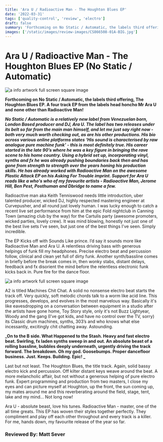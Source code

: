 ```yaml
---
title: 'Ara U / Radioactive Man - The Houghton Blues EP'
date: '2022-03-31'
tags: ['quality-control', 'review', 'electro']
draft: false
summary: 'Forthcoming on No Static / Automatic, the labels third offering, The Houghton Blues EP. A four track EP from the labels head honcho Mr Ara U and none other than Radioactive Man! '
images: ['/static/images/review-images/CS866508-01A-BIG.jpg']
---
```


# Ara U / Radioactive Man - The Houghton Blues EP (No Static / Automatic)

<div className="my-1 px-2 phone: w-full desktop: overflow-hidden xl:my-1 xl:px-2 xl:w-1/2">
  <Image
    alt="a info artwork full screen square image"
    src="/static/images/review-images/CS866508-01A-BIG.jpg"
    width={700}
    height={700}
  />
</div>

**Forthcoming on No Static / Automatic, the labels third offering, The Houghton Blues EP. A four track EP from the labels head honcho Mr Ara U and none other than Radioactive Man!**

**_No Static / Automatic is a relatively new label from Venezuelan born, London Based producer and DJ, Ara U. The label has two releases under its belt so far from the main man himself, and let me just say right now - both very much worth checking out, as are his other productions. His bio across various online platforms states ‘His sound is characterised by raw analogue pure machine funk’ - this is most definitely true. His career started in the late 90’s where he was a key figure in bringing the rave scene to his home country. Using a hybrid set up, incorporating vinyl, synths and fx he was already pushing boundaries back then and has gone from strength to strength over the years honing his production skills. He has already worked with Radioactive Man on the awesome Plastic Attack EP on his Asking For Trouble imprint. Support for Ara U reads like a who's who of my favourite artists - Radioactive Man, Jerome Hill, Ben Pest, Posthuman and Dbridge to name a few._**

Radioactive man aka Keith Tenniswood needs little introduction, uber talented producer, wicked DJ, highly respected mastering engineer at Curvepusher, and all round just lovely human. I was lucky enough to catch a recent live set performance from him at the epic Fold nightclub in Canning Town (amazing club by the way) for the Cartulis party (awesome promoters, wicked parties, lovely crew). It was mind blowing, honestly not just one of the best live sets I've seen, but just one of the best things I've seen. Simply incredible.

The EP Kicks off with Sounds Like prince. I’d say it sounds more like Radioactive Man and Ara U. A relentless driving bass with generous helpings of funk fill my headphones. Precise electro beat and percussion follow, clinical and clean yet full of dirty funk. Another synth/bassline comes in briefly before the break comes in, then wonky stabs, distant delays, feedback and fx disorient the mind before the relentless electronic funk kicks back in. Pure fire for the dance floor.

<div className="my-1 px-2 phone: w-full desktop: overflow-hidden xl:my-1 xl:px-2 xl:w-1/2">
  <Image
    alt="a info artwork full screen square image"
    src="/static/images/review-images/radioactiveman.jpg"
    width={700}
    height={700}
  />
</div>

A2 is titled Machines Chit Chat. A solid no nonsense electro beat starts the track off. Very quickly, soft melodic chords talk to a worm like acid line. This progresses, develops, and evolves in the most marvelous way. Basically it's like eavesdropping on a conversation between equipment in a studio after the artists have gone home, Toy Story style, only it's not Buzz Lightyear, Woody and the gang (I’ve got kids, and have no control over the TV, sorry) its Classic drum machines, synths, 303’s and who knows what else incessantly, excitingly chit chatting away. Astounding.

**_On to the B side. What Happened to the Stash. Heavy and fast electro beat. Swirling, fx laden synths sweep in and out. An absolute beast of a rolling bassline, bubbles deeply underneath, urgently driving the track forward. The breakdown. Oh my god. Goosebumps. Proper dancefloor business. Just. Keeps. Building. Epic! _**

Last but not least. The Houghton Blues, the title track. Again, solid bassy electro kick and percussion. Off kilter distant keys weave around the beat. A more melancholic affair, but not without a generous helping of pure electro funk. Expert programming and production from two masters, I close my eyes and can picture myself at Houghton, up the front, the sun coming up, my mates around me and this reverberating around the field, stage, tent, lake and my mind… Not long now!

Ara U - absolute beast, love his tunes. Radioactive Man - master, one of the all time greats. This EP has woven their styles together perfectly. They compliment and play off each other throughout and every track is a killer. For me, hands down, my favourite release of the year so far.

### Reviewed By: Matt Sever

